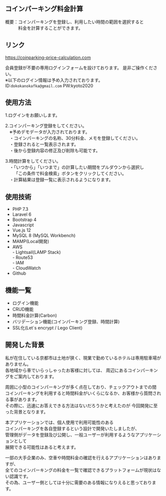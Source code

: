## コインパーキング料金計算

概要：コインパーキングを登録し、利用したい時間の範囲を選択すると  
&emsp;&emsp;&emsp;料金を計算することができます。

## リンク

https://coinparking-price-calculation.com

会員登録が不要の専用ログインフォームを設けております。
是非ご操作ください。  
※以下のログイン情報は予め入力されております。  
ID:`dokokanokafka@gmail.com` PW:kyoto2020  

## 使用方法

1.ログインをお願いします。  

2.コインパーキング登録をしてください。    
&emsp;※予めデモデータが入力されております。  
&emsp;・コインパーキングの名称、30分料金、メモを登録してください。  
&emsp;・登録されると一覧表示されます。  
&emsp;・後から登録内容の修正及び削除も可能です。  

3.時間計算をしてください。  
&emsp;・「いつから」「いつまで」の計算したい期間をプルダウンから選択し  
&emsp;&emsp;「この条件で料金検索」ボタンをクリックしてください。  
&emsp;・計算結果は登録一覧に表示されるようになります。  
  

## 使用技術

- PHP 7.3  
- Laravel 6  
- Bootstrap 4   
- Javascript  
- Vue.js 12  
- MySQL 8 (MySQL Workbench)  
- MAMP(Local開発)  
- AWS  
   -&nbsp;Lightsail(LAMP Stack)  
   -&nbsp;Route53  
   -&nbsp;IAM  
   -&nbsp;CloudWatch  
- Github  

## 機能一覧

- ログイン機能  
- CRUD機能  
- 時間料金計算(Carbon)  
- バリデーション機能(コインパーキング登録、時間計算)  
- SSL化(Let`s encrypt&nbsp;/&nbsp;Lego Client)  

## 開発した背景

私が在住している京都市は土地が狭く、現業で勤めているホテルは専用駐車場がありません。  
各地域から車でいらっしゃったお客様に対しては、
周辺にあるコインパーキングをご案内しております。  

周囲に小型のコインパーキングが多く点在しており、チェックアウトまでの間  
コインパーキングを利用すると時間料金がいくらになるか、お客様から質問される事があります。  
その際に、迅速にお答えできる方法はないだろうかと考えたのが
今回開発に至った背景となります。  

本アプリケーションでは、個人使用で利用可能性のある  
コインパーキングを各自登録するという設計で開発いたしましたが、  
管理側がデータを登録及び公開し、一般ユーザーが利用するようなアプリケーションとして  
展開できる可能性はあると考えます。  

一部の大手企業のみ、空車や時間料金の確認を行えるアプリケーションはありますが、  
全てのコインパーキングの料金を一覧で確認できるプラットフォームが現状はない認識です。  
その為、ユーザー側としては十分に需要のある情報になりえると思っております。  
